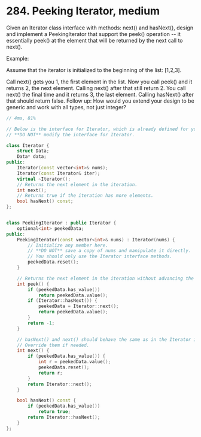 # 284. Peeking Iterator, medium

Given an Iterator class interface with methods: next() and hasNext(), design and implement a PeekingIterator that support the peek() operation -- it essentially peek() at the element that will be returned by the next call to next().

Example:

Assume that the iterator is initialized to the beginning of the list: [1,2,3].

Call next() gets you 1, the first element in the list.
Now you call peek() and it returns 2, the next element. Calling next() after that still return 2. 
You call next() the final time and it returns 3, the last element. 
Calling hasNext() after that should return false.
Follow up: How would you extend your design to be generic and work with all types, not just integer?

```c++
// 4ms, 81%

// Below is the interface for Iterator, which is already defined for you.
// **DO NOT** modify the interface for Iterator.

class Iterator {
    struct Data;
	Data* data;
public:
	Iterator(const vector<int>& nums);
	Iterator(const Iterator& iter);
	virtual ~Iterator();
	// Returns the next element in the iteration.
	int next();
	// Returns true if the iteration has more elements.
	bool hasNext() const;
};


class PeekingIterator : public Iterator {
    optional<int> peekedData;
public:
	PeekingIterator(const vector<int>& nums) : Iterator(nums) {
	    // Initialize any member here.
	    // **DO NOT** save a copy of nums and manipulate it directly.
	    // You should only use the Iterator interface methods.
	    peekedData.reset();
	}

    // Returns the next element in the iteration without advancing the iterator.
	int peek() {
        if (peekedData.has_value())
            return peekedData.value();
        if (Iterator::hasNext()) {
            peekedData = Iterator::next();
            return peekedData.value();
        }
        return -1;
	}

	// hasNext() and next() should behave the same as in the Iterator interface.
	// Override them if needed.
	int next() {
	    if (peekedData.has_value()) {
            int r = peekedData.value();
            peekedData.reset();
            return r;
        }
        return Iterator::next();
	}

	bool hasNext() const {
	    if (peekedData.has_value())
            return true;
        return Iterator::hasNext();
	}
};
```